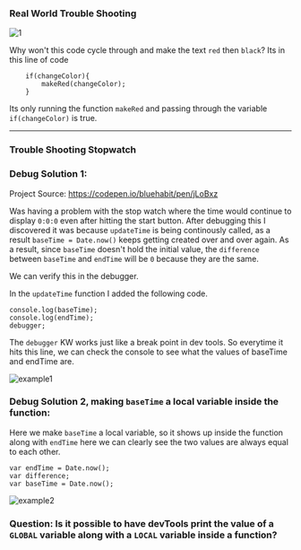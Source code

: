 ### Real World Trouble Shooting

![1](https://imgur.com/iasYhPa.png)

Why won't this code cycle through and make the text `red` then `black`? Its in this line of code 
```
	if(changeColor){
		makeRed(changeColor);
	}
```

Its only running the function `makeRed` and passing through the variable `if(changeColor)` is true.

------

### Trouble Shooting Stopwatch

### Debug Solution 1:

Project Source: https://codepen.io/bluehabit/pen/jLoBxz

Was having a problem with the stop watch where the time would continue to display `0:0:0` even after hitting the start button. After debugging this I discovered it was because `updateTime` is being continously called, as a result `baseTime = Date.now()` keeps getting created over and over again. As a result, since `baseTime` doesn't hold the initial value, the `difference` between `baseTime` and `endTime` will be `0` because they are the same.

We can verify this in the debugger.

In the `updateTime` function I added the following code.
```
console.log(baseTime);
console.log(endTime);
debugger;
```

The `debugger` KW works just like a break point in dev tools. So everytime it hits this line, we can check the console to see what the values of baseTime and endTime are.

![example1](https://imgur.com/Qn6OaU8.png)

### Debug Solution 2, making `baseTime` a local variable inside the function: 

Here we make `baseTime` a local variable, so it shows up inside the function along with `endTime` here we can clearly see the two values are always equal to each other.

```
var endTime = Date.now();
var difference;
var baseTime = Date.now();
```

![example2](https://imgur.com/a/5BRmC.gif)



### Question: Is it possible to have devTools print the value of a `GLOBAL` variable along with a `LOCAL` variable inside a function? 
